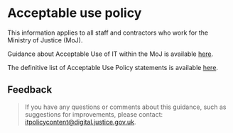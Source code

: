 # Acceptable use policy

This information applies to all staff and contractors who work for the Ministry of Justice \(MoJ\).

Guidance about Acceptable Use of IT within the MoJ is available [here](https://intranet.justice.gov.uk/guidance/security/it-computer-security/acceptable-use/).

The definitive list of Acceptable Use Policy statements is available [here](https://intranet.justice.gov.uk/guidance/security/it-computer-security/acceptable-use-policy/).

## Feedback

> If you have any questions or comments about this guidance, such as suggestions for improvements, please contact: [itpolicycontent@digital.justice.gov.uk](mailto:itpolicycontent@digital.justice.gov.uk).

